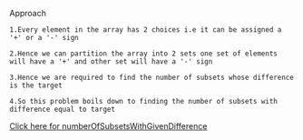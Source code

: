 Approach

    1.Every element in the array has 2 choices i.e it can be assigned a '+' or a '-' sign

    2.Hence we can partition the array into 2 sets one set of elements will have a '+' and other set will have a '-' sign

    3.Hence we are required to find the number of subsets whose difference is the target

    4.So this problem boils down to finding the number of subsets with difference equal to target


[Click here for numberOfSubsetsWithGivenDifference](/numberOfSubsetsWithGivenDifference/)